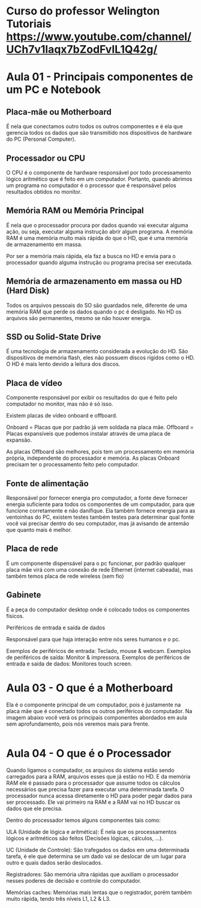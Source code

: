 # Curso do professor Welington Tutoriais <https://www.youtube.com/channel/UCh7v1laqx7bZodFvIL1Q42g/>

<h1>Aula 01 - Principais componentes de um PC e Notebook</h1>

<h2>Placa-mãe ou Motherboard</h2>

É nela que conectamos outro todos os outros componentes e é ela que gerencia todos os dados que são transmitido nos dispositivos de hardware do PC (Personal Computer).

<h2>Processador ou CPU</h2>

O CPU é o componente de hardware responsável por todo processamento lógico aritmético que é feito em um computador. Portanto, quando abrimos um programa no computador é o processor que é responsável pelos resultados obtidos no monitor.

<h2>Memória RAM ou Memória Principal</h2>

É nela que o processador procura por dados quando vai executar alguma ação, ou seja, executar alguma instrução abrir algum programa. A memória RAM é uma memória muito mais rápida do que o HD, que é uma memória de armazenamento em massa.

Por ser a memória mais rápida, ela faz a busca no HD e envia para o processador quando alguma instrução ou programa precisa ser executada.

<h2>Memória de armazenamento em massa ou HD (Hard Disk)</h2>

Todos os arquivos pessoais do SO são guardados nele, diferente de uma memória RAM que perde os dados quando o pc é desligado. No HD os arquivos são permanentes, mesmo se não houver energia.

<h2>SSD ou Solid-State Drive</h2>

É uma tecnologia de armazenamento considerada a evolução do HD. São dispositivos de memória flash, eles não possuem discos rigidos como o HD. O HD é mais lento devido a leitura dos discos.

<h2>Placa de vídeo</h2>

Componente responsável por exibir os resultados do que é feito pelo computador no monitor, mas não é só isso.

Existem placas de vídeo onboard e offboard.

Onboard = Placas que por padrão já vem soldada na placa mãe.
Offboard = Placas expansíveis que podemos instalar através de uma placa de expansão.

As placas Offboard são melhores, pois tem um processamento em memória própria, independente do processador e memória.
As placas Onboard precisam ter o processamento feito pelo computador.

<h2>Fonte de alimentação</h2>

Responsável por fornecer energia pro computador, a fonte deve fornecer energia suficiente para todos os componentes de um computador, para que funcione corretamente e não danifique. Ela também fornece energia para as ventoinhas do PC, existem testes também testes para determinar qual fonte você vai precisar dentro do seu computador, mas já avisando de antemão que quanto mais é melhor.

<h2>Placa de rede</h2>

É um componente dispensável para o pc funcionar, por padrão qualquer placa mãe virá com uma conexão de rede Ethernet (internet cabeada), mas também temos placa de rede wireless (sem fio)

<h2>Gabinete</h2>

É a peça do computador desktop onde é colocado todos os componentes físicos. 

Periféricos de entrada e saída de dados

Responsável para que haja interação entre nós seres humanos e o pc. 

Exemplos de periféricos de entrada: Teclado, mouse & webcam.
Exemplos de periféricos de saída: Monitor & impressora.
Exemplos de periféricos de entrada e saída de dados: Monitores touch screen.

<h1>Aula 03 - O que é a Motherboard</h1>

Ela é o componente principal de um computador, pois é justamente na placa mãe que é conectado todos os outros periféricos do computador. Na imagem abaixo você verá os principais componentes abordados em aula sem aprofundamento, pois nós veremos mais para frente.

<img href="https://miro.medium.com/max/1972/1*IWQdop1gOO2NIell2ssivw.png"/>


<h1>Aula 04 - O que é o Processador</h1>

Quando ligamos o computador, os arquivos do sistema estão sendo carregados para a RAM, arquivos esses que já estão no HD. E da memória RAM ele é passado para o processador que assume todos os cálculos necessários que precisa fazer para executar uma determinada tarefa. O processador nunca acessa diretamente o HD para poder pegar dados para ser processado. Ele vai primeiro na RAM e a RAM vai no HD buscar os dados que ele precisa.

Dentro do processador temos alguns componentes tais como: 

ULA (Unidade de lógica e aritmética): É nela que os processamentos lógicos e aritméticos são feitos (Decisões lógicas, cálculos, ...).

UC (Unidade de Controle): São trafegados os dados em uma determinada tarefa, é ele que determina se um dado vai se deslocar de um lugar para outro e quais dados serão deslocados.

Registradores: São memória ultra rápidas que auxiliam o processador nesses poderes de decisão e controle do computador.

Memórias caches: Memórias mais lentas que o registrador, porém também muito rápida, tendo três níveis L1, L2 & L3.

